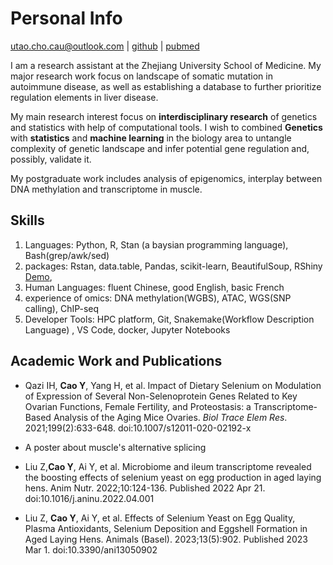 # Personal Info
utao.cho.cau@outlook.com | [github](https://github.com/utao-cao) | [pubmed](https://pubmed.ncbi.nlm.nih.gov/?term=yutao+cao%5Bfau%5D+china+agricultural+university%5Baffiliation%5D)

I am a research assistant at the Zhejiang University School of Medicine. My major research work focus on landscape of somatic mutation in autoimmune disease, as well as establishing a database to further prioritize regulation elements in liver disease.

My main research interest focus on **interdisciplinary research** of genetics and statistics with help of computational tools. I wish to combined **Genetics** with **statistics** and **machine learning** in the biology area to untangle complexity of genetic landscape and infer potential gene regulation and, possibly, validate it.

My postgraduate work includes analysis of epigenomics, interplay between DNA methylation and transcriptome in muscle.

## Skills
1. Languages: Python, R, Stan (a baysian programming language), Bash(grep/awk/sed)
2. packages: Rstan, data.table, Pandas, scikit-learn, BeautifulSoup, RShiny [Demo](https://derekterry.shinyapps.io/dataPresentation/),
3. Human Languages: fluent Chinese, good English, basic French
4. experience of omics: DNA methylation(WGBS), ATAC, WGS(SNP calling), ChIP-seq
5. Developer Tools: HPC platform, Git, Snakemake(Workflow Description Language) , VS Code, docker, Jupyter Notebooks

## Academic Work and Publications 
- Qazi IH, **Cao Y**, Yang H, et al. Impact of Dietary Selenium on Modulation of Expression of Several Non-Selenoprotein Genes Related to Key Ovarian Functions, Female Fertility, and Proteostasis: a Transcriptome-Based Analysis of the Aging Mice Ovaries. _Biol Trace Elem Res_. 2021;199(2):633-648. doi:10.1007/s12011-020-02192-x
- A poster about muscle's alternative splicing

- Liu Z,**Cao Y**, Ai Y, et al. Microbiome and ileum transcriptome revealed the boosting effects of selenium yeast on egg production in aged laying hens. Anim Nutr. 2022;10:124-136. Published 2022 Apr 21. doi:10.1016/j.aninu.2022.04.001

- Liu Z, **Cao Y**, Ai Y, et al. Effects of Selenium Yeast on Egg Quality, Plasma Antioxidants, Selenium Deposition and Eggshell Formation in Aged Laying Hens. Animals (Basel). 2023;13(5):902. Published 2023 Mar 1. doi:10.3390/ani13050902

